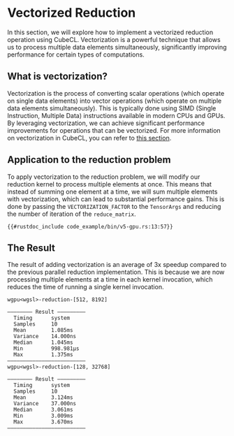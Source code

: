# Vectorized Reduction
In this section, we will explore how to implement a vectorized reduction operation using CubeCL. Vectorization is a powerful technique that allows us to process multiple data elements simultaneously, significantly improving performance for certain types of computations.

## What is vectorization?
Vectorization is the process of converting scalar operations (which operate on single data elements) into vector operations (which operate on multiple data elements simultaneously). This is typically done using SIMD (Single Instruction, Multiple Data) instructions available in modern CPUs and GPUs. By leveraging vectorization, we can achieve significant performance improvements for operations that can be vectorized. For more information on vectorization in CubeCL, you can refer to [this section](../core-features/vectorization.md).

## Application to the reduction problem
To apply vectorization to the reduction problem, we will modify our reduction kernel to process multiple elements at once. This means that instead of summing one element at a time, we will sum multiple elements with vectorization, which can lead to substantial performance gains. This is done by passing the `VECTORIZATION_FACTOR` to the `TensorArgs` and reducing the number of iteration of the `reduce_matrix`.

```rust,ignore
{{#rustdoc_include code_example/bin/v5-gpu.rs:13:57}}
```

## The Result
The result of adding vectorization is an average of 3x speedup compared to the previous parallel reduction implementation. This is because we are now processing multiple elements at a time in each kernel invocation, which reduces the time of running a single kernel invocation.
```
wgpu<wgsl>-reduction-[512, 8192]

―――――――― Result ―――――――――
  Timing      system
  Samples     10
  Mean        1.085ms
  Variance    14.000ns
  Median      1.045ms
  Min         998.981µs
  Max         1.375ms
―――――――――――――――――――――――――
wgpu<wgsl>-reduction-[128, 32768]

―――――――― Result ―――――――――
  Timing      system
  Samples     10
  Mean        3.124ms
  Variance    37.000ns
  Median      3.061ms
  Min         3.009ms
  Max         3.670ms
―――――――――――――――――――――――――
```

